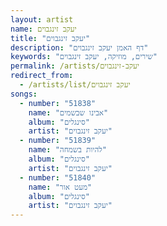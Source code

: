 ```yaml
---
layout: artist
name: יעקב זינגבוים
title: "יעקב זינגבוים"
description: "דף האמן יעקב זינגבוים"
keywords: "שירים, מוזיקה, יעקב זינגבוים"
permalink: /artists/יעקב-זינגבוים
redirect_from:
  - /artists/list/יעקב זינגבוים
songs:
  - number: "51838"
    name: "אבינו שבשמים"
    album: "סינגלים"
    artist: "יעקב זינגבוים"
  - number: "51839"
    name: "להיות בשמחה"
    album: "סינגלים"
    artist: "יעקב זינגבוים"
  - number: "51840"
    name: "מעט אור"
    album: "סינגלים"
    artist: "יעקב זינגבוים"
---
```

